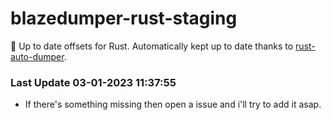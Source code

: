 # blazedumper-rust-staging

🚀 Up to date offsets for Rust. Automatically kept up to date thanks to [rust-auto-dumper](https://github.com/Akandesh/rust-auto-dumper).


### Last Update 03-01-2023 11:37:55
- If there's something missing then open a issue and i'll try to add it asap.